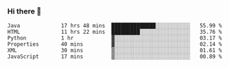 ### Hi there 👋

<!--START_SECTION:waka-->

```text
Java             17 hrs 48 mins  ██████████████░░░░░░░░░░░   55.99 %
HTML             11 hrs 22 mins  █████████░░░░░░░░░░░░░░░░   35.76 %
Python           1 hr            ▓░░░░░░░░░░░░░░░░░░░░░░░░   03.17 %
Properties       40 mins         ▓░░░░░░░░░░░░░░░░░░░░░░░░   02.14 %
XML              30 mins         ▒░░░░░░░░░░░░░░░░░░░░░░░░   01.61 %
JavaScript       17 mins         ▒░░░░░░░░░░░░░░░░░░░░░░░░   00.89 %
```

<!--END_SECTION:waka-->


<!--
**AnkelMauCastillo/AnkelMauCastillo** is a ✨ _special_ ✨ repository because its `README.md` (this file) appears on your GitHub profile.

Here are some ideas to get you started:

- 🔭 I’m currently working on ...
- 🌱 I’m currently learning ...
- 👯 I’m looking to collaborate on ...
- 🤔 I’m looking for help with ...
- 💬 Ask me about ...
- 📫 How to reach me: ...
- 😄 Pronouns: ...
- ⚡ Fun fact: ...
-->
